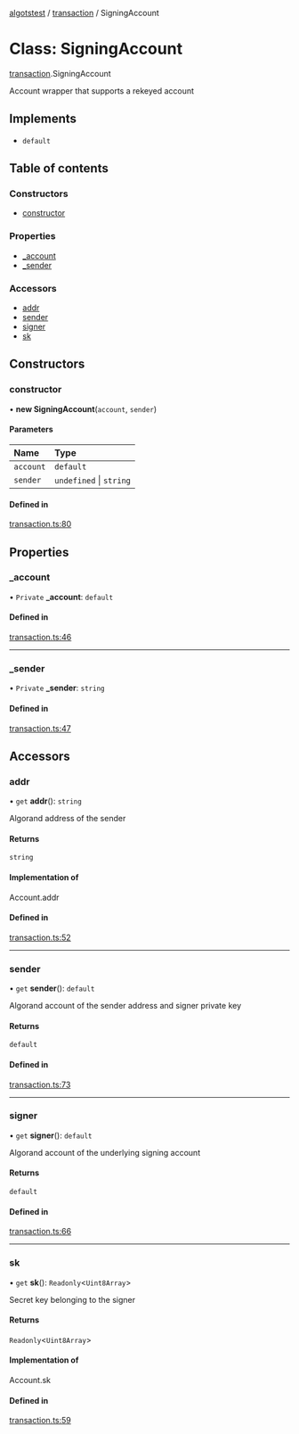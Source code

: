 [algotstest](../README.md) / [transaction](../modules/transaction.md) / SigningAccount

# Class: SigningAccount

[transaction](../modules/transaction.md).SigningAccount

Account wrapper that supports a rekeyed account

## Implements

- `default`

## Table of contents

### Constructors

- [constructor](transaction.SigningAccount.md#constructor)

### Properties

- [\_account](transaction.SigningAccount.md#_account)
- [\_sender](transaction.SigningAccount.md#_sender)

### Accessors

- [addr](transaction.SigningAccount.md#addr)
- [sender](transaction.SigningAccount.md#sender)
- [signer](transaction.SigningAccount.md#signer)
- [sk](transaction.SigningAccount.md#sk)

## Constructors

### constructor

• **new SigningAccount**(`account`, `sender`)

#### Parameters

| Name | Type |
| :------ | :------ |
| `account` | `default` |
| `sender` | `undefined` \| `string` |

#### Defined in

[transaction.ts:80](https://github.com/algorandfoundation/algokit-utils-ts/blob/4edaa90/src/transaction.ts#L80)

## Properties

### \_account

• `Private` **\_account**: `default`

#### Defined in

[transaction.ts:46](https://github.com/algorandfoundation/algokit-utils-ts/blob/4edaa90/src/transaction.ts#L46)

___

### \_sender

• `Private` **\_sender**: `string`

#### Defined in

[transaction.ts:47](https://github.com/algorandfoundation/algokit-utils-ts/blob/4edaa90/src/transaction.ts#L47)

## Accessors

### addr

• `get` **addr**(): `string`

Algorand address of the sender

#### Returns

`string`

#### Implementation of

Account.addr

#### Defined in

[transaction.ts:52](https://github.com/algorandfoundation/algokit-utils-ts/blob/4edaa90/src/transaction.ts#L52)

___

### sender

• `get` **sender**(): `default`

Algorand account of the sender address and signer private key

#### Returns

`default`

#### Defined in

[transaction.ts:73](https://github.com/algorandfoundation/algokit-utils-ts/blob/4edaa90/src/transaction.ts#L73)

___

### signer

• `get` **signer**(): `default`

Algorand account of the underlying signing account

#### Returns

`default`

#### Defined in

[transaction.ts:66](https://github.com/algorandfoundation/algokit-utils-ts/blob/4edaa90/src/transaction.ts#L66)

___

### sk

• `get` **sk**(): `Readonly`<`Uint8Array`\>

Secret key belonging to the signer

#### Returns

`Readonly`<`Uint8Array`\>

#### Implementation of

Account.sk

#### Defined in

[transaction.ts:59](https://github.com/algorandfoundation/algokit-utils-ts/blob/4edaa90/src/transaction.ts#L59)
